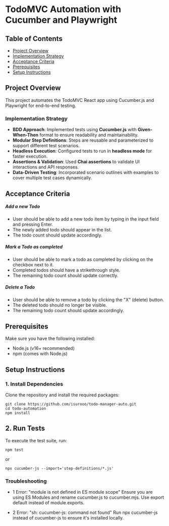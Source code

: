 # TodoMVC Automation with Cucumber and Playwright

## Table of Contents
- [Project Overview](#project-overview)
- [Implementation Strategy](#implementation-strategy)
- [Acceptance Criteria](#acceptance-criteria)
- [Prerequisites](#prerequisites)
- [Setup Instructions](#setup-instructions)


## Project Overview
This project automates the TodoMVC React app using Cucumber.js and Playwright for end-to-end testing.

### Implementation Strategy  
- **BDD Approach**: Implemented tests using **Cucumber.js** with **Given-When-Then** format to ensure readability and maintainability.  
- **Modular Step Definitions**: Steps are reusable and parameterized to support different test scenarios.  
- **Headless Execution**: Configured tests to run in **headless mode** for faster execution.  
- **Assertions & Validation**: Used **Chai assertions** to validate UI interactions and API responses.  
- **Data-Driven Testing**: Incorporated scenario outlines with examples to cover multiple test cases dynamically.  


## Acceptance Criteria

##### Add a new Todo

- User should be able to add a new todo item by typing in the input field and pressing Enter.
- The newly added todo should appear in the list.
- The todo count should update accordingly.

##### Mark a Todo as completed

- User should be able to mark a todo as completed by clicking on the checkbox next to it.
- Completed todos should have a strikethrough style.
- The remaining todo count should update correctly.

#####  Delete a Todo

- User should be able to remove a todo by clicking the "X" (delete) button.
- The deleted todo should no longer be visible.
- The remaining todo count should update accordingly.


## Prerequisites
Make sure you have the following installed:
- Node.js (v16+ recommended)
- npm (comes with Node.js)

## Setup Instructions

### 1. Install Dependencies
Clone the repository and install the required packages:
```
git clone https://github.com/isurooo/todo-manager-auto.git
cd todo-automation
npm install
```

## 2. Run Tests
To execute the test suite, run:
```
npm test
```
or
```
npx cucumber-js --import='step-definitions/*.js'
```        

### Troubleshooting

- 1️ Error: "module is not defined in ES module scope"
Ensure you are using ES Modules and rename cucumber.js to cucumber.mjs.
Use export default instead of module.exports.

- 2️ Error: "sh: cucumber-js: command not found"
Run npx cucumber-js instead of cucumber-js to ensure it's installed locally.